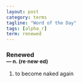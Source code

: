 ```yaml
---
layout: post
category: terms
tagline: "Word of the Day"
tags: [alpha_r]
term: renewed
---
```


<h3>Renewed<br/> <small>&mdash; n. (re<span>&middot;</span>new<span>&middot;</span>ed)</small></h3>
<p><ol><li>to become naked again</li>
</ol></p>
